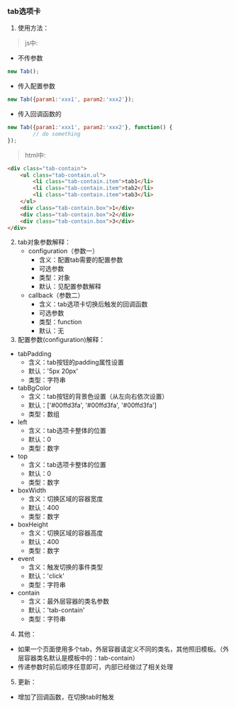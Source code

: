 ### tab选项卡
1. 使用方法：
>js中:
- 不传参数  
```javascript
new Tab();
```
- 传入配置参数
```javascript
new Tab({param1:'xxx1', param2:'xxx2'});
```
- 传入回调函数的
```javascript
new Tab({param1:'xxx1', param2:'xxx2'}, function() {
        // do something
});
```
>html中:

```html
<div class="tab-contain">
    <ul class="tab-contain.ul">
        <li class="tab-contain.item">tab1</li>
        <li class="tab-contain.item">tab2</li>
        <li class="tab-contain.item">tab3</li>
    </ul>
    <div class="tab-contain.box">1</div>
    <div class="tab-contain.box">2</div>
    <div class="tab-contain.box">3</div>
</div>
```
2. tab对象参数解释：
    - configuration（参数一）
        - 含义：配置tab需要的配置参数
        - 可选参数
        - 类型：对象
        - 默认：见配置参数解释
    - callback（参数二）
        - 含义：tab选项卡切换后触发的回调函数
        - 可选参数
        - 类型：function
        - 默认：无
3. 配置参数(configuration)解释：
  - tabPadding
    - 含义：tab按钮的padding属性设置
    - 默认：'5px 20px'
    - 类型：字符串
  - tabBgColor
    - 含义：tab按钮的背景色设置（从左向右依次设置）
    - 默认：['#00ffd3fa', '#00ffd3fa', '#00ffd3fa']
    - 类型：数组
  - left
    - 含义：tab选项卡整体的位置
    - 默认：0 
    - 类型：数字
  - top
    - 含义：tab选项卡整体的位置
    - 默认：0 
    - 类型：数字
  - boxWidth
    - 含义：切换区域的容器宽度
    - 默认：400
    - 类型：数字
  - boxHeight
    - 含义：切换区域的容器高度
    - 默认：400
    - 类型：数字
  - event
    - 含义：触发切换的事件类型
    - 默认：'click'
    - 类型：字符串
  - contain
    - 含义：最外层容器的类名参数
    - 默认：'tab-contain'
    - 类型：字符串
4. 其他：
  - 如果一个页面使用多个tab，外层容器请定义不同的类名，其他照旧模板。（外层容器类名默认是模板中的：tab-contain）
  - 传递参数时前后顺序任意即可，内部已经做过了相关处理
5. 更新：
  - 增加了回调函数，在切换tab时触发